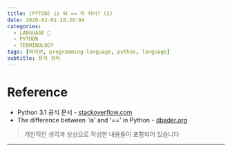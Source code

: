 ```yaml
---
title: (PYTON) is 와 == 의 차이? (2)
date: 2020-02-01 18:30:04
categories:
  - LANGUAGE 🚀
  - PYTHON
  - TERMINOLOGY
tags: [파이썬, programming language, python, language]
subtitle: 용어 정리
---
```


# Reference

- Python 3.1 공식 문서 - [stackoverflow.com](https://stackoverflow.com/questions/26595/is-there-any-difference-between-foo-is-none-and-foo-none)
- The difference between 'is' and '==' in Python - [dbader.org](https://dbader.org/blog/difference-between-is-and-equals-in-python)

> 개인적인 생각과 상상으로 작성한 내용들이 포함되어 있습니다

---

</br>
